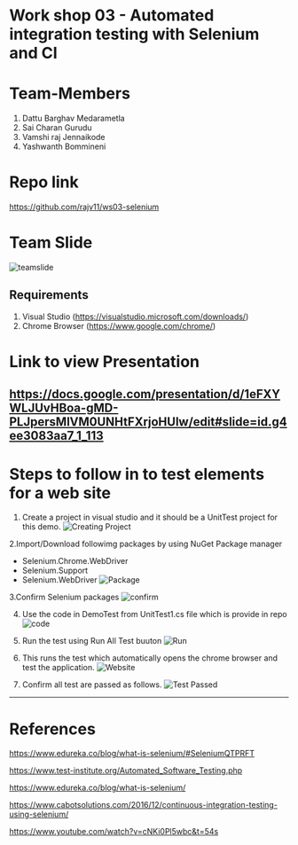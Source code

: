 # Work shop 03 - Automated integration testing with Selenium and CI

# Team-Members

1. Dattu Barghav Medarametla
2. Sai Charan Gurudu
3. Vamshi raj Jennaikode
4. Yashwanth Bommineni


# Repo link
https://github.com/rajv11/ws03-selenium


# Team Slide
![teamslide](https://github.com/rajv11/ws03-selenium/blob/master/Images/teamslide.PNG)


## Requirements

1. Visual Studio (https://visualstudio.microsoft.com/downloads/)
2. Chrome Browser (https://www.google.com/chrome/)


# Link to view Presentation

https://docs.google.com/presentation/d/1eFXYWLJUvHBoa-gMD-PLJpersMlVM0UNHtFXrjoHUlw/edit#slide=id.g4ee3083aa7_1_113
---

# Steps to follow in to test elements for a web site
1. Create a project in visual studio and it should be a UnitTest project for this demo.
![Creating Project](https://github.com/rajv11/ws03-selenium/blob/master/Images/1.CreateProject.PNG)

2.Import/Download followimg packages by using NuGet Package manager
 - Selenium.Chrome.WebDriver
 - Selenium.Support
 - Selenium.WebDriver
![Package](https://github.com/rajv11/ws03-selenium/blob/master/Images/2.Package.PNG)

3.Confirm Selenium packages
![confirm](https://github.com/rajv11/ws03-selenium/blob/master/Images/3.ConfirmSeleniumPackages.PNG)

4. Use the code in DemoTest from UnitTest1.cs file which is provide in repo
![code](https://github.com/rajv11/ws03-selenium/blob/master/Images/4.code.PNG)

5. Run the test using Run All Test buuton 
![Run](https://github.com/rajv11/ws03-selenium/blob/master/Images/5.RunButtom.PNG)

6. This runs the test which automatically opens the chrome browser and test the application.
![Website](https://github.com/rajv11/ws03-selenium/blob/master/Images/6.site%20page.PNG)

7. Confirm all test are passed as follows.
![Test Passed](https://github.com/rajv11/ws03-selenium/blob/master/Images/7.TestsPassed.PNG)


---
# References
 https://www.edureka.co/blog/what-is-selenium/#SeleniumQTPRFT
 
 https://www.test-institute.org/Automated_Software_Testing.php
 
 https://www.edureka.co/blog/what-is-selenium/
 
 https://www.cabotsolutions.com/2016/12/continuous-integration-testing-using-selenium/
 
 https://www.youtube.com/watch?v=cNKi0Pl5wbc&t=54s
 

